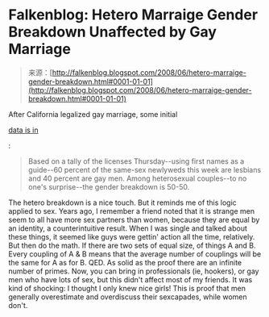 <!--yml
category: 未分类
date: 2024-05-12 23:12:15
-->

# Falkenblog: Hetero Marraige Gender Breakdown Unaffected by Gay Marriage

> 来源：[http://falkenblog.blogspot.com/2008/06/hetero-marraige-gender-breakdown.html#0001-01-01](http://falkenblog.blogspot.com/2008/06/hetero-marraige-gender-breakdown.html#0001-01-01)

After California legalized gay marriage, some initial

[data is in](http://www.sacbee.com/101/story/1027609.html)

:

> Based on a tally of the licenses Thursday--using first names as a guide--60 percent of the same-sex newlyweds this week are lesbians and 40 percent are gay men. Among heterosexual couples--to no one's surprise--the gender breakdown is 50-50.

The hetero breakdown is a nice touch. But it reminds me of this logic applied to sex. Years ago, I remember a friend noted that it is strange men seem to all have more sex partners than women, because they are equal by an identity, a counterintuitive result. When I was single and talked about these things, it seemed like guys were gettin' action all the time, relatively. But then do the math. If there are two sets of equal size, of things A and B. Every coupling of A & B means that the average number of couplings will be the same for A as for B. QED. As solid as the proof there are an infinite number of primes. Now, you can bring in professionals (ie, hookers), or gay men who have lots of sex, but this didn't affect most of my friends. It was kind of shocking: I thought I only knew nice girls! This is proof that men generally overestimate and overdiscuss their sexcapades, while women don't.